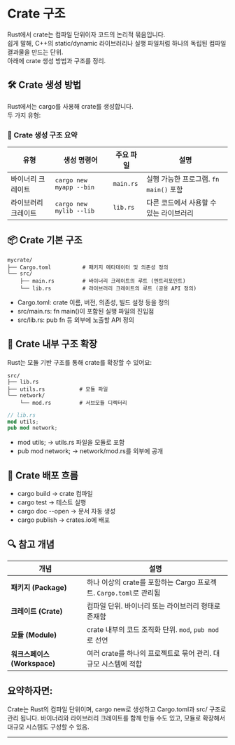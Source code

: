 # Crate 구조
Rust에서 crate는 컴파일 단위이자 코드의 논리적 묶음입니다.  
쉽게 말해, C++의 static/dynamic 라이브러리나 실행 파일처럼 하나의 독립된 컴파일 결과물을 만드는 단위.  
아래에 crate 생성 방법과 구조를 정리.

## 🛠️ Crate 생성 방법
Rust에서는 cargo를 사용해 crate를 생성합니다.  
두 가지 유형:

### 🧱 Crate 생성 구조 요약
| 유형             | 생성 명령어                  | 주요 파일       | 설명                                  |
|------------------|------------------------------|------------------|---------------------------------------|
| 바이너리 크레이트 | `cargo new myapp --bin`      | `main.rs`        | 실행 가능한 프로그램. `fn main()` 포함 |
| 라이브러리 크레이트 | `cargo new mylib --lib`      | `lib.rs`         | 다른 코드에서 사용할 수 있는 라이브러리 |


## 📦 Crate 기본 구조
```
mycrate/
├── Cargo.toml          # 패키지 메타데이터 및 의존성 정의
└── src/
    ├── main.rs         # 바이너리 크레이트의 루트 (엔트리포인트)
    └── lib.rs          # 라이브러리 크레이트의 루트 (공용 API 정의)
```

- Cargo.toml: crate 이름, 버전, 의존성, 빌드 설정 등을 정의
- src/main.rs: fn main()이 포함된 실행 파일의 진입점
- src/lib.rs: pub fn 등 외부에 노출할 API 정의

## 🧠 Crate 내부 구조 확장
Rust는 모듈 기반 구조를 통해 crate를 확장할 수 있어요:
```
src/
├── lib.rs
├── utils.rs           # 모듈 파일
└── network/
    └── mod.rs         # 서브모듈 디렉터리
```

```rust
// lib.rs
mod utils;
pub mod network;
```

- mod utils; → utils.rs 파일을 모듈로 포함
- pub mod network; → network/mod.rs를 외부에 공개

## 🚀 Crate 배포 흐름
- cargo build → crate 컴파일
- cargo test → 테스트 실행
- cargo doc --open → 문서 자동 생성
- cargo publish → crates.io에 배포

## 🔍 참고 개념
| 개념             | 설명                                                                 |
|------------------|----------------------------------------------------------------------|
| **패키지 (Package)** | 하나 이상의 crate를 포함하는 Cargo 프로젝트. `Cargo.toml`로 관리됨       |
| **크레이트 (Crate)** | 컴파일 단위. 바이너리 또는 라이브러리 형태로 존재함                     |
| **모듈 (Module)**   | crate 내부의 코드 조직화 단위. `mod`, `pub mod`로 선언                   |
| **워크스페이스 (Workspace)** | 여러 crate를 하나의 프로젝트로 묶어 관리. 대규모 시스템에 적합         |

## 요약하자면:
Crate는 Rust의 컴파일 단위이며, cargo new로 생성하고 Cargo.toml과 src/ 구조로 관리 됩니다.
바이너리와 라이브러리 크레이트를 함께 만들 수도 있고, 모듈로 확장해서 대규모 시스템도 구성할 수 있음.

---



